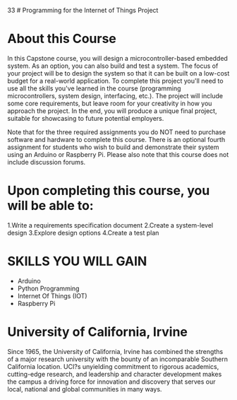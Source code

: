 33 # Programming for the Internet of Things Project


# About this Course

In this Capstone course, you will design a microcontroller-based embedded system. As an option, you can also build and test a system. The focus of your project will be to design the system so that it can be built on a low-cost budget for a real-world application. To complete this project you'll need to use all the skills you've learned in the course (programming microcontrollers, system design, interfacing, etc.). The project will include some core requirements, but leave room for your creativity in how you approach the project. In the end, you will produce a unique final project, suitable for showcasing to future potential employers.  

Note that for the three required assignments you do NOT need to purchase software and hardware to complete this course. There is an optional fourth assignment for students who wish to build and demonstrate their system using an Arduino or Raspberry Pi. Please also note that this course does not include discussion forums.

# Upon completing this course, you will be able to:
 1.Write a requirements specification document
 2.Create a system-level design
 3.Explore design options
 4.Create a test plan

# SKILLS YOU WILL GAIN
* Arduino
* Python Programming
* Internet Of Things (IOT)
* Raspberry Pi


# University of California, Irvine
Since 1965, the University of California, Irvine has combined the strengths of a major research university with the bounty of an incomparable Southern California location. UCI?s unyielding commitment to rigorous academics, cutting-edge research, and leadership and character development makes the campus a driving force for innovation and discovery that serves our local, national and global communities in many ways.
